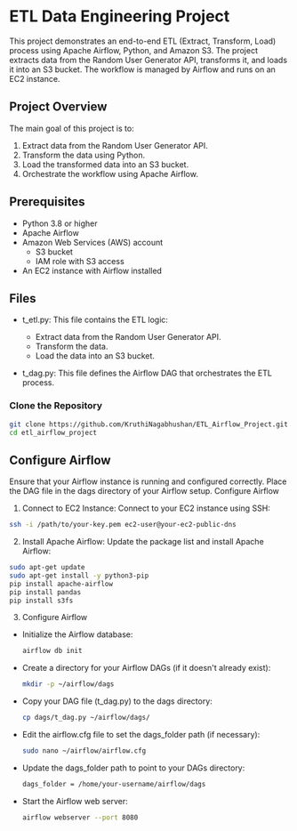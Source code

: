 # ETL Data Engineering Project

This project demonstrates an end-to-end ETL (Extract, Transform, Load) process using Apache Airflow, Python, and Amazon S3. The project extracts data from the Random User Generator API, transforms it, and loads it into an S3 bucket. The workflow is managed by Airflow and runs on an EC2 instance.


## Project Overview
The main goal of this project is to:
1. Extract data from the Random User Generator API.
2. Transform the data using Python.
3. Load the transformed data into an S3 bucket.
4. Orchestrate the workflow using Apache Airflow.

## Prerequisites
- Python 3.8 or higher
- Apache Airflow
- Amazon Web Services (AWS) account
  - S3 bucket
  - IAM role with S3 access
- An EC2 instance with Airflow installed

## Files
- t_etl.py: This file contains the ETL logic:
  - Extract data from the Random User Generator API.
  - Transform the data.
  - Load the data into an S3 bucket.


- t_dag.py: This file defines the Airflow DAG that orchestrates the ETL process.
### Clone the Repository
```bash
git clone https://github.com/KruthiNagabhushan/ETL_Airflow_Project.git
cd etl_airflow_project
```

## Configure Airflow
Ensure that your Airflow instance is running and configured correctly. Place the DAG file in the dags directory of your Airflow setup.
Configure Airflow
1. Connect to EC2 Instance: 
Connect to your EC2 instance using SSH:

```bash
ssh -i /path/to/your-key.pem ec2-user@your-ec2-public-dns
```

2. Install Apache Airflow: Update the package list and install Apache Airflow:
```bash
sudo apt-get update
sudo apt-get install -y python3-pip
pip install apache-airflow
pip install pandas
pip install s3fs
```

3. Configure Airflow
  - Initialize the Airflow database:
    ```bash
    airflow db init
    ```
  - Create a directory for your Airflow DAGs (if it doesn't already exist):
    ```bash
    mkdir -p ~/airflow/dags
    ```
  - Copy your DAG file (t_dag.py) to the dags directory:
    ```bash
    cp dags/t_dag.py ~/airflow/dags/
     ```

  - Edit the airflow.cfg file to set the dags_folder path (if necessary):
    ```bash
    sudo nano ~/airflow/airflow.cfg
    ```
  - Update the dags_folder path to point to your DAGs directory:
    ```bash
    dags_folder = /home/your-username/airflow/dags
    ```
  - Start the Airflow web server:
    ```bash
    airflow webserver --port 8080
    ```





